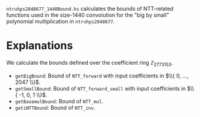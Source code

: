 
`ntruhps2048677_1440Bound.hs` calculates the bounds of NTT-related functions used in the size-1440 convolution for the "big by small" polynomial multiplication in `ntruhps2048677`.

# Explanations
We calculate the bounds defined over the coefficient ring $\mathbb{Z}_{2773153}$.
- `getBigBound`: Bound of `NTT_forward` with input coefficients in $\\{ 0, ..., 2047 \\}$.
- `getSmallBound`: Bound of `NTT_forward_small` with input coefficients in $\\{ -1, 0, 1 \\}$.
- `getBasemulBound`: Bound of `NTT_mul`.
- `getiNTTBound`: Bound of `NTT_inv`.




